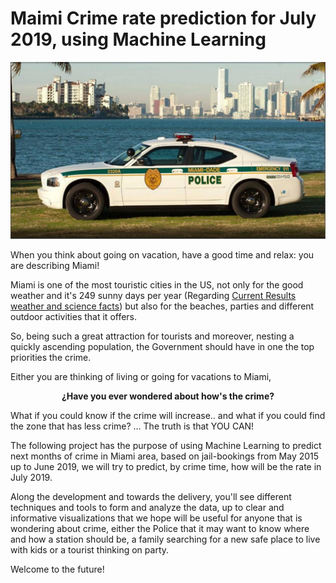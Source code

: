 # Maimi Crime rate prediction for July 2019, using Machine Learning



![alt text](/Resources/Miami-Dade%20police%20car.jpg)

When you think about going on vacation, have a good time and relax: you are describing Miami! 

Miami is one of the most touristic cities in the US, not only for the good weather and it's 249 sunny days per year (Regarding [Current Results
weather and science facts](https://www.currentresults.com/Weather/Florida/annual-days-of-sunshine.php)) but also for the beaches, parties and different outdoor activities that it offers.

So, being such a great attraction for tourists and moreover, nesting a quickly ascending population, the Government should have in one the top priorities the crime.   

Either you are thinking of living or going for vacations to Miami, 

**<center> ¿Have you ever wondered about how's the crime? </center>**

What if you could know if the crime will increase.. and what if you could find the zone that has less crime? ... The truth is that YOU CAN! 

The following project has the purpose of using Machine Learning to predict next months of crime in Miami area, based on jail-bookings from May 2015 up to June 2019, we will try to predict, by crime time, how will be the rate in July 2019. 

Along the development and towards the delivery, you'll see different techniques and tools to form and analyze the data, up to clear and informative visualizations that we hope will be useful for anyone that is wondering about crime, either the Police that it may want to know where and how a station should be, a family searching for a new safe place to live with kids or a tourist thinking on party. 

Welcome to the future!
